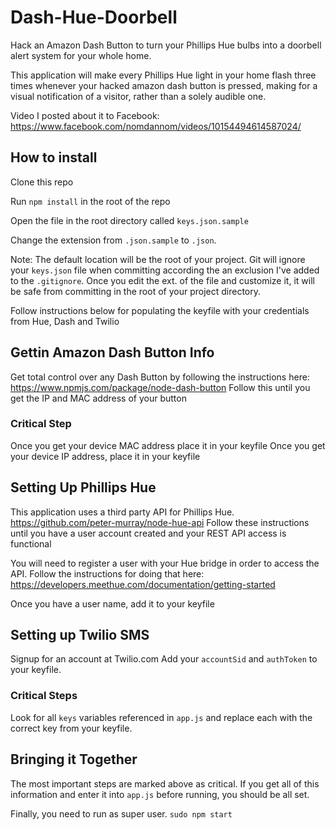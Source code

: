 # Dash-Hue-Doorbell
Hack an Amazon Dash Button to turn your Phillips Hue bulbs into a doorbell alert system for your whole home.

This application will make every Phillips Hue light in your home flash three times whenever your hacked amazon dash button is pressed, making for a visual notification of a visitor, rather than a solely audible one.

Video I posted about it to Facebook: https://www.facebook.com/nomdannom/videos/10154494614587024/

## How to install
Clone this repo

Run `npm install` in the root of the repo

Open the file in the root directory called `keys.json.sample`

Change the extension from `.json.sample` to `.json`. 

Note: The default location will be the root of your project. Git will ignore your `keys.json` file when committing according the an exclusion I've added to the `.gitignore`. Once you edit the ext. of the file and customize it, it will be safe from committing in the root of your project directory. 

Follow instructions below for populating the keyfile with your credentials from Hue, Dash and Twilio

## Gettin Amazon Dash Button Info
Get total control over any Dash Button by following the instructions here: 
https://www.npmjs.com/package/node-dash-button
Follow this until you get the IP and MAC address of your button

### Critical Step
Once you get your device MAC address place it in your keyfile
Once you get your device IP address, place it in your keyfile

## Setting Up Phillips Hue
This application uses a third party API for Phillips Hue. 
https://github.com/peter-murray/node-hue-api
Follow these instructions until you have a user account created and your REST API access is functional

You will need to register a user with your Hue bridge in order to access the API.
Follow the instructions for doing that here: https://developers.meethue.com/documentation/getting-started

Once you have a user name, add it to your keyfile 

## Setting up Twilio SMS
Signup for an account at Twilio.com
Add your `accountSid` and `authToken` to your keyfile.

### Critical Steps
Look for all `keys` variables referenced in `app.js` and replace each with the correct key from your keyfile.

## Bringing it Together
The most important steps are marked above as critical. 
If you get all of this information and enter it into `app.js` before running, you should be all set.

Finally, you need to run as super user.
`sudo npm start`
